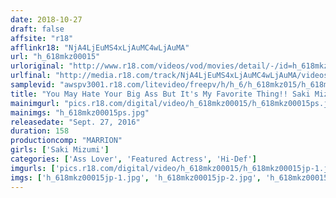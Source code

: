 ```yaml
---
date: 2018-10-27
draft: false
affsite: "r18"
afflinkr18: "NjA4LjEuMS4xLjAuMC4wLjAuMA"
url: "h_618mkz00015"
urloriginal: "http://www.r18.com/videos/vod/movies/detail/-/id=h_618mkz00015"
urlfinal: "http://media.r18.com/track/NjA4LjEuMS4xLjAuMC4wLjAuMA/videos/vod/movies/detail/-/id=h_618mkz00015"
samplevid: "awspv3001.r18.com/litevideo/freepv/h/h_6/h_618mkz015/h_618mkz015_dmb_w.mp4"
title: "You May Hate Your Big Ass But It's My Favorite Thing!! Saki Mizumi"
mainimgurl: "pics.r18.com/digital/video/h_618mkz00015/h_618mkz00015ps.jpg"
mainimgs: "h_618mkz00015ps.jpg"
releasedate: "Sept. 27, 2016"
duration: 158
productioncomp: "MARRION"
girls: ['Saki Mizumi']
categories: ['Ass Lover', 'Featured Actress', 'Hi-Def']
imgurls: ['pics.r18.com/digital/video/h_618mkz00015/h_618mkz00015jp-1.jpg', 'pics.r18.com/digital/video/h_618mkz00015/h_618mkz00015jp-2.jpg', 'pics.r18.com/digital/video/h_618mkz00015/h_618mkz00015jp-3.jpg', 'pics.r18.com/digital/video/h_618mkz00015/h_618mkz00015jp-4.jpg', 'pics.r18.com/digital/video/h_618mkz00015/h_618mkz00015jp-5.jpg', 'pics.r18.com/digital/video/h_618mkz00015/h_618mkz00015jp-6.jpg', 'pics.r18.com/digital/video/h_618mkz00015/h_618mkz00015jp-7.jpg', 'pics.r18.com/digital/video/h_618mkz00015/h_618mkz00015jp-8.jpg', 'pics.r18.com/digital/video/h_618mkz00015/h_618mkz00015jp-9.jpg', 'pics.r18.com/digital/video/h_618mkz00015/h_618mkz00015jp-10.jpg', 'pics.r18.com/digital/video/h_618mkz00015/h_618mkz00015jp-11.jpg', 'pics.r18.com/digital/video/h_618mkz00015/h_618mkz00015jp-12.jpg', 'pics.r18.com/digital/video/h_618mkz00015/h_618mkz00015jp-13.jpg', 'pics.r18.com/digital/video/h_618mkz00015/h_618mkz00015jp-14.jpg', 'pics.r18.com/digital/video/h_618mkz00015/h_618mkz00015jp-15.jpg', 'pics.r18.com/digital/video/h_618mkz00015/h_618mkz00015jp-16.jpg', 'pics.r18.com/digital/video/h_618mkz00015/h_618mkz00015jp-17.jpg', 'pics.r18.com/digital/video/h_618mkz00015/h_618mkz00015jp-18.jpg', 'pics.r18.com/digital/video/h_618mkz00015/h_618mkz00015jp-19.jpg', 'pics.r18.com/digital/video/h_618mkz00015/h_618mkz00015jp-20.jpg']
imgs: ['h_618mkz00015jp-1.jpg', 'h_618mkz00015jp-2.jpg', 'h_618mkz00015jp-3.jpg', 'h_618mkz00015jp-4.jpg', 'h_618mkz00015jp-5.jpg', 'h_618mkz00015jp-6.jpg', 'h_618mkz00015jp-7.jpg', 'h_618mkz00015jp-8.jpg', 'h_618mkz00015jp-9.jpg', 'h_618mkz00015jp-10.jpg', 'h_618mkz00015jp-11.jpg', 'h_618mkz00015jp-12.jpg', 'h_618mkz00015jp-13.jpg', 'h_618mkz00015jp-14.jpg', 'h_618mkz00015jp-15.jpg', 'h_618mkz00015jp-16.jpg', 'h_618mkz00015jp-17.jpg', 'h_618mkz00015jp-18.jpg', 'h_618mkz00015jp-19.jpg', 'h_618mkz00015jp-20.jpg']
---
```

